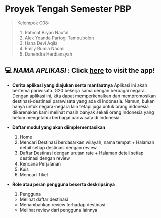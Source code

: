 # Proyek Tengah Semester PBP
> Kelompok C08:
> 1. Rahmat Bryan Naufal
> 2. Alek Yoanda Partogi Tampubolon
> 3. Hana Devi Aqila
> 4. Emily Rumia Naomi
> 5. Danendra Herdiansyah

## 💻 *NAMA APLIKASI* : Click [here]() to visit the app!
- **Cerita aplikasi yang diajukan serta manfaatnya**
  Aplikasi ini akan bertema pariwisata. G20 bekerja sama dengan berbagai negara. Dengan aplikasi ini, kita dapat memperkenalkan dan mempromosikan destinasi-destinasi parawisata yang ada di Indonesia. Namun, bukan hanya untuk negara-negara lain tetapi juga untuk orang indonesia dikarenakan kami melihat masih banyak sekali orang Indonesia yang belum mengetahui berbagai pariwisata di Indonesia. 
  
- **Daftar modul yang akan diimplementasikan**
  1. Home 
  2. Mencari Destinasi berdasarkan wilayah, nama tempat + Halaman detail setiap destinasi dengan review
  3. Daftar Destinasi dengan urutan rate + Halaman detail setiap destinasi dengan review
  4. Rencana Perjalanan
  5. Kuis 
  6. Mencari Tiket
  
- **Role atau peran pengguna beserta deskripsinya**
  1. Pengguna
    - Melihat daftar destinasi
    - Menambahkan review terhadap destinasi
    - Melihat review dari pengguna lainnya

  

